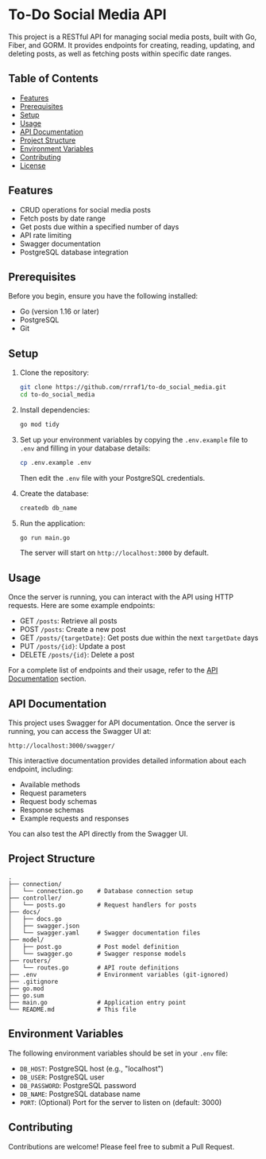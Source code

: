 
# To-Do Social Media API

This project is a RESTful API for managing social media posts, built with Go, Fiber, and GORM. It provides endpoints for creating, reading, updating, and deleting posts, as well as fetching posts within specific date ranges.

## Table of Contents

- [Features](#features)
- [Prerequisites](#prerequisites)
- [Setup](#setup)
- [Usage](#usage)
- [API Documentation](#api-documentation)
- [Project Structure](#project-structure)
- [Environment Variables](#environment-variables)
- [Contributing](#contributing)
- [License](#license)

## Features

- CRUD operations for social media posts
- Fetch posts by date range
- Get posts due within a specified number of days
- API rate limiting
- Swagger documentation
- PostgreSQL database integration

## Prerequisites

Before you begin, ensure you have the following installed:

- Go (version 1.16 or later)
- PostgreSQL
- Git

## Setup

1. Clone the repository:

   ```bash
   git clone https://github.com/rrraf1/to-do_social_media.git
   cd to-do_social_media
   ```

2. Install dependencies:

   ```bash
   go mod tidy
   ```

3. Set up your environment variables by copying the `.env.example` file to `.env` and filling in your database details:

   ```bash
   cp .env.example .env
   ```

   Then edit the `.env` file with your PostgreSQL credentials.

4. Create the database:

   ```bash
   createdb db_name
   ```

5. Run the application:

   ```bash
   go run main.go
   ```

   The server will start on `http://localhost:3000` by default.

## Usage

Once the server is running, you can interact with the API using HTTP requests. Here are some example endpoints:

- GET `/posts`: Retrieve all posts
- POST `/posts`: Create a new post
- GET `/posts/{targetDate}`: Get posts due within the next `targetDate` days
- PUT `/posts/{id}`: Update a post
- DELETE `/posts/{id}`: Delete a post

For a complete list of endpoints and their usage, refer to the [API Documentation](#api-documentation) section.

## API Documentation

This project uses Swagger for API documentation. Once the server is running, you can access the Swagger UI at:

```
http://localhost:3000/swagger/
```

This interactive documentation provides detailed information about each endpoint, including:

- Available methods
- Request parameters
- Request body schemas
- Response schemas
- Example requests and responses

You can also test the API directly from the Swagger UI.

## Project Structure

```
.
├── connection/
│   └── connection.go    # Database connection setup
├── controller/
│   └── posts.go         # Request handlers for posts
├── docs/
│   ├── docs.go
│   ├── swagger.json
│   └── swagger.yaml     # Swagger documentation files
├── model/
│   ├── post.go          # Post model definition
│   └── swagger.go       # Swagger response models
├── routers/
│   └── routes.go        # API route definitions
├── .env                 # Environment variables (git-ignored)
├── .gitignore
├── go.mod
├── go.sum
├── main.go              # Application entry point
└── README.md            # This file
```

## Environment Variables

The following environment variables should be set in your `.env` file:

- `DB_HOST`: PostgreSQL host (e.g., "localhost")
- `DB_USER`: PostgreSQL user
- `DB_PASSWORD`: PostgreSQL password
- `DB_NAME`: PostgreSQL database name
- `PORT`: (Optional) Port for the server to listen on (default: 3000)

## Contributing

Contributions are welcome! Please feel free to submit a Pull Request.
```
